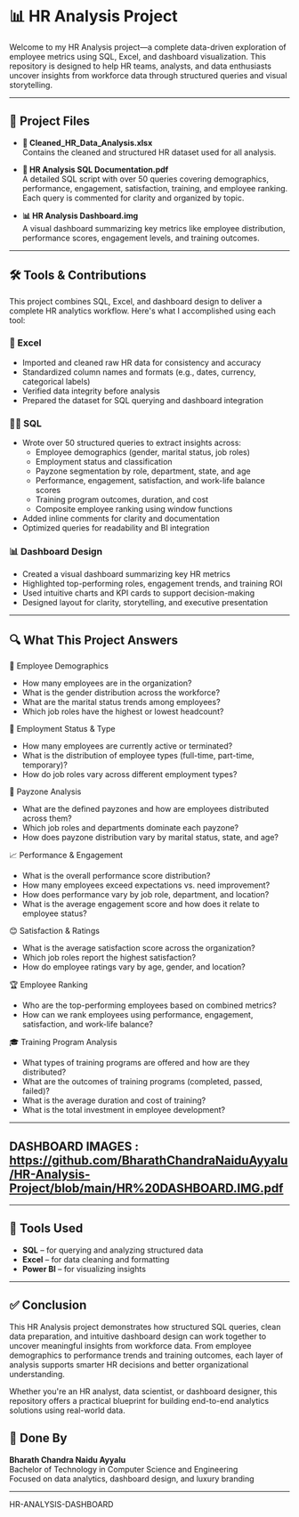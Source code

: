 # 📊 HR Analysis Project

Welcome to my HR Analysis project—a complete data-driven exploration of employee metrics using SQL, Excel, and dashboard visualization. This repository is designed to help HR teams, analysts, and data enthusiasts uncover insights from workforce data through structured queries and visual storytelling.

---

## 📁 Project Files

- **🧮 Cleaned_HR_Data_Analysis.xlsx**  
  Contains the cleaned and structured HR dataset used for all analysis.

- **📘 HR Analysis SQL Documentation.pdf**  
  A detailed SQL script with over 50 queries covering demographics, performance, engagement, satisfaction, training, and employee ranking. Each query is commented for clarity and organized by topic.

- **📊 HR Analysis Dashboard.img**  
  A visual dashboard summarizing key metrics like employee distribution, performance scores, engagement levels, and training outcomes.

---

## 🛠️ Tools & Contributions

This project combines SQL, Excel, and dashboard design to deliver a complete HR analytics workflow. Here's what I accomplished using each tool:

### 🧮 Excel
- Imported and cleaned raw HR data for consistency and accuracy  
- Standardized column names and formats (e.g., dates, currency, categorical labels)  
- Verified data integrity before analysis  
- Prepared the dataset for SQL querying and dashboard integration  

### 🧑‍💻 SQL
- Wrote over 50 structured queries to extract insights across:
  - Employee demographics (gender, marital status, job roles)
  - Employment status and classification
  - Payzone segmentation by role, department, state, and age
  - Performance, engagement, satisfaction, and work-life balance scores
  - Training program outcomes, duration, and cost
  - Composite employee ranking using window functions  
- Added inline comments for clarity and documentation  
- Optimized queries for readability and BI integration  

### 📊 Dashboard Design
- Created a visual dashboard summarizing key HR metrics  
- Highlighted top-performing roles, engagement trends, and training ROI  
- Used intuitive charts and KPI cards to support decision-making  
- Designed layout for clarity, storytelling, and executive presentation  

---

## 🔍 What This Project Answers

👥 Employee Demographics
- How many employees are in the organization?
- What is the gender distribution across the workforce?
- What are the marital status trends among employees?
- Which job roles have the highest or lowest headcount?

🔄 Employment Status & Type
- How many employees are currently active or terminated?
- What is the distribution of employee types (full-time, part-time, temporary)?
- How do job roles vary across different employment types?

💸 Payzone Analysis
- What are the defined payzones and how are employees distributed across them?
- Which job roles and departments dominate each payzone?
- How does payzone distribution vary by marital status, state, and age?

📈 Performance & Engagement
- What is the overall performance score distribution?
- How many employees exceed expectations vs. need improvement?
- How does performance vary by job role, department, and location?
- What is the average engagement score and how does it relate to employee status?

😊 Satisfaction & Ratings
- What is the average satisfaction score across the organization?
- Which job roles report the highest satisfaction?
- How do employee ratings vary by age, gender, and location?

🏆 Employee Ranking
- Who are the top-performing employees based on combined metrics?
- How can we rank employees using performance, engagement, satisfaction, and work-life balance?

🎓 Training Program Analysis
- What types of training programs are offered and how are they distributed?
- What are the outcomes of training programs (completed, passed, failed)?
- What is the average duration and cost of training?
- What is the total investment in employee development?
  
---

## DASHBOARD IMAGES : https://github.com/BharathChandraNaiduAyyalu/HR-Analysis-Project/blob/main/HR%20DASHBOARD.IMG.pdf

---

## 🧰 Tools Used

- **SQL** – for querying and analyzing structured data  
- **Excel** – for data cleaning and formatting  
- **Power BI** – for visualizing insights  

---

## ✅ Conclusion

This HR Analysis project demonstrates how structured SQL queries, clean data preparation, and intuitive dashboard design can work together to uncover meaningful insights from workforce data. From employee demographics to performance trends and training outcomes, each layer of analysis supports smarter HR decisions and better organizational understanding.

Whether you're an HR analyst, data scientist, or dashboard designer, this repository offers a practical blueprint for building end-to-end analytics solutions using real-world data.


## 👤 Done By

**Bharath Chandra Naidu Ayyalu**  
Bachelor of Technology in Computer Science and Engineering  
Focused on data analytics, dashboard design, and luxury branding

---



HR-ANALYSIS-DASHBOARD
